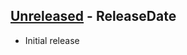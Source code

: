 <!-- next-header -->
## [Unreleased] - ReleaseDate

- Initial release

<!-- next-url -->
[Unreleased]: https://github.com/CleanCut/bevy_pause/compare/v0.0.0...HEAD

